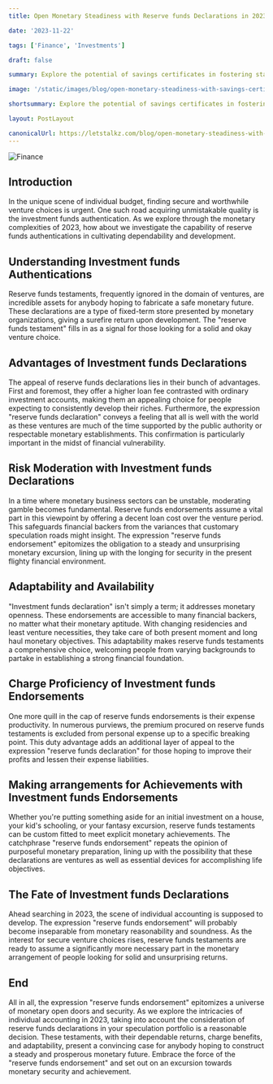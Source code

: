 ```yaml
---
title: Open Monetary Steadiness with Reserve funds Declarations in 2023

date: '2023-11-22'

tags: ['Finance', 'Investments']

draft: false

summary: Explore the potential of savings certificates in fostering stability and growth in the ever-evolving landscape of personal finance in 2023. Learn about the benefits, risk mitigation, flexibility, and tax efficiency that savings certificates offer as an investment option.

image: '/static/images/blog/open-monetary-steadiness-with-savings-certificates/cover.png'

shortsummary: Explore the potential of savings certificates in fostering stability and growth in the ever-evolving landscape of personal finance in 2023.

layout: PostLayout

canonicalUrl: https://letstalkz.com/blog/open-monetary-steadiness-with-savings-certificates
---
```


![Finance](/static/images/blog/open-monetary-steadiness-with-savings-certificates/cover.png)

## Introduction

In the unique scene of individual budget, finding secure and worthwhile venture choices is urgent. One such road acquiring unmistakable quality is the investment funds authentication. As we explore through the monetary complexities of 2023, how about we investigate the capability of reserve funds authentications in cultivating dependability and development.

## Understanding Investment funds Authentications

Reserve funds testaments, frequently ignored in the domain of ventures, are incredible assets for anybody hoping to fabricate a safe monetary future. These declarations are a type of fixed-term store presented by monetary organizations, giving a surefire return upon development. The "reserve funds testament" fills in as a signal for those looking for a solid and okay venture choice.

## Advantages of Investment funds Declarations

The appeal of reserve funds declarations lies in their bunch of advantages. First and foremost, they offer a higher loan fee contrasted with ordinary investment accounts, making them an appealing choice for people expecting to consistently develop their riches. Furthermore, the expression "reserve funds declaration" conveys a feeling that all is well with the world as these ventures are much of the time supported by the public authority or respectable monetary establishments. This confirmation is particularly important in the midst of financial vulnerability.

## Risk Moderation with Investment funds Declarations

In a time where monetary business sectors can be unstable, moderating gamble becomes fundamental. Reserve funds endorsements assume a vital part in this viewpoint by offering a decent loan cost over the venture period. This safeguards financial backers from the variances that customary speculation roads might insight. The expression "reserve funds endorsement" epitomizes the obligation to a steady and unsurprising monetary excursion, lining up with the longing for security in the present flighty financial environment.

## Adaptability and Availability

"Investment funds declaration" isn't simply a term; it addresses monetary openness. These endorsements are accessible to many financial backers, no matter what their monetary aptitude. With changing residencies and least venture necessities, they take care of both present moment and long haul monetary objectives. This adaptability makes reserve funds testaments a comprehensive choice, welcoming people from varying backgrounds to partake in establishing a strong financial foundation.

## Charge Proficiency of Investment funds Endorsements

One more quill in the cap of reserve funds endorsements is their expense productivity. In numerous purviews, the premium procured on reserve funds testaments is excluded from personal expense up to a specific breaking point. This duty advantage adds an additional layer of appeal to the expression "reserve funds declaration" for those hoping to improve their profits and lessen their expense liabilities.

## Making arrangements for Achievements with Investment funds Endorsements

Whether you're putting something aside for an initial investment on a house, your kid's schooling, or your fantasy excursion, reserve funds testaments can be custom fitted to meet explicit monetary achievements. The catchphrase "reserve funds endorsement" repeats the opinion of purposeful monetary preparation, lining up with the possibility that these declarations are ventures as well as essential devices for accomplishing life objectives.

## The Fate of Investment funds Declarations

Ahead searching in 2023, the scene of individual accounting is supposed to develop. The expression "reserve funds endorsement" will probably become inseparable from monetary reasonability and soundness. As the interest for secure venture choices rises, reserve funds testaments are ready to assume a significantly more necessary part in the monetary arrangement of people looking for solid and unsurprising returns.

## End

All in all, the expression "reserve funds endorsement" epitomizes a universe of monetary open doors and security. As we explore the intricacies of individual accounting in 2023, taking into account the consideration of reserve funds declarations in your speculation portfolio is a reasonable decision. These testaments, with their dependable returns, charge benefits, and adaptability, present a convincing case for anybody hoping to construct a steady and prosperous monetary future. Embrace the force of the "reserve funds endorsement" and set out on an excursion towards monetary security and achievement.
